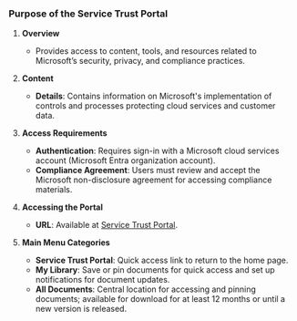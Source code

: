 ### **Purpose of the Service Trust Portal**

1. **Overview**
   - Provides access to content, tools, and resources related to Microsoft’s security, privacy, and compliance practices.

2. **Content**
   - **Details**: Contains information on Microsoft's implementation of controls and processes protecting cloud services and customer data.

3. **Access Requirements**
   - **Authentication**: Requires sign-in with a Microsoft cloud services account (Microsoft Entra organization account).
   - **Compliance Agreement**: Users must review and accept the Microsoft non-disclosure agreement for accessing compliance materials.

4. **Accessing the Portal**
   - **URL**: Available at [Service Trust Portal](https://servicetrust.microsoft.com/).

5. **Main Menu Categories**
   - **Service Trust Portal**: Quick access link to return to the home page.
   - **My Library**: Save or pin documents for quick access and set up notifications for document updates.
   - **All Documents**: Central location for accessing and pinning documents; available for download for at least 12 months or until a new version is released.